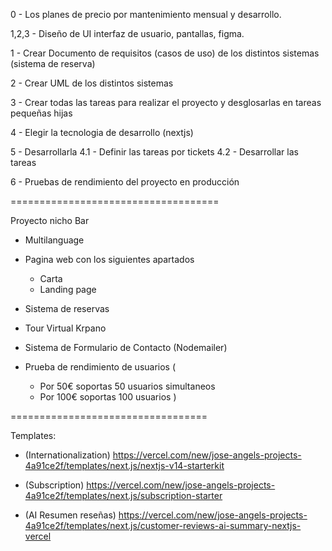 

0 - Los planes de precio por mantenimiento mensual y desarrollo.

1,2,3 - Diseño de UI interfaz de usuario, pantallas, figma.

1 - Crear Documento de requisitos (casos de uso) de los distintos sistemas (sistema de reserva)

2 - Crear UML de los distintos sistemas

3 - Crear todas las tareas para realizar el proyecto y desglosarlas en tareas pequeñas hijas

4 - Elegir la tecnologia de desarrollo (nextjs)

5 - Desarrollarla
  4.1 - Definir las tareas por tickets
  4.2 - Desarrollar las tareas

6 - Pruebas de rendimiento del proyecto en producción

====================================

Proyecto nicho Bar 

- Multilanguage

- Pagina web con los siguientes apartados
  - Carta
  - Landing page

- Sistema de reservas

- Tour Virtual Krpano

- Sistema de Formulario de Contacto (Nodemailer)

- Prueba de rendimiento de usuarios (
  - Por 50€ soportas 50 usuarios simultaneos
  - Por 100€ soportas 100 usuarios
)


==================================

Templates:

- (Internationalization) https://vercel.com/new/jose-angels-projects-4a91ce2f/templates/next.js/nextjs-v14-starterkit

- (Subscription) https://vercel.com/new/jose-angels-projects-4a91ce2f/templates/next.js/subscription-starter

- (AI Resumen reseñas) https://vercel.com/new/jose-angels-projects-4a91ce2f/templates/next.js/customer-reviews-ai-summary-nextjs-vercel
